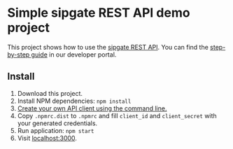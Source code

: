 # Simple sipgate REST API demo project

This project shows how to use the [sipgate REST API](https://developer.sipgate.io/v2.0/reference). You can find the [step-by-step guide](https://developer.sipgate.io/v2.0/docs/building-a-third-party-application-using-oauth-clients) in our developer portal.

## Install

1. Download this project.
2. Install NPM dependencies: `npm install`
3. [Create your own API client using the command line.](https://developer.sipgate.io/v2.0/docs/managing-third-party-clients-using-the-command-line)
4. Copy `.npmrc.dist` to `.npmrc` and fill `client_id` and `client_secret` with your generated credentials.
5. Run application: `npm start`
6. Visit [localhost:3000](http://localhost:3000).
